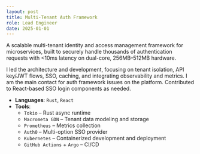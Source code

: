 ```yaml
---
layout: post
title: Multi-Tenant Auth Framework
role: Lead Engineer
date: 2025-01-01
---
```


A scalable multi-tenant identity and access management framework for microservices, built to securely handle thousands of authentication requests with <10ms latency on dual-core, 256MB–512MB hardware.

I led the architecture and development, focusing on tenant isolation, API key/JWT flows, SSO, caching, and integrating observability and metrics. I am the main contact for auth framework issues on the platform. Contributed to React-based SSO login components as needed.

- **Languages**: `Rust`, `React`
- **Tools**:
    - `Tokio` – Rust async runtime
    - `Macrometa GDN` – Tenant data modeling and storage
    - `Prometheus` – Metrics collection 
    - `Auth0` – Multi-option SSO provider
    - `Kubernetes` – Containerized development and deployment
    - `GitHub Actions` + `Argo` – CI/CD
